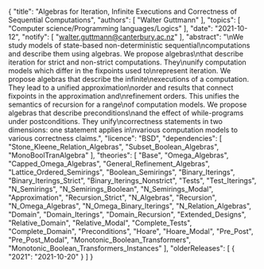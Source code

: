 {
    "title": "Algebras for Iteration, Infinite Executions and Correctness of Sequential Computations",
    "authors": [
        "Walter Guttmann"
    ],
    "topics": [
        "Computer science/Programming languages/Logics"
    ],
    "date": "2021-10-12",
    "notify": [
        "walter.guttmann@canterbury.ac.nz"
    ],
    "abstract": "\nWe study models of state-based non-deterministic sequential\ncomputations and describe them using algebras. We propose algebras\nthat describe iteration for strict and non-strict computations. They\nunify computation models which differ in the fixpoints used to\nrepresent iteration. We propose algebras that describe the infinite\nexecutions of a computation. They lead to a unified approximation\norder and results that connect fixpoints in the approximation and\nrefinement orders. This unifies the semantics of recursion for a range\nof computation models. We propose algebras that describe preconditions\nand the effect of while-programs under postconditions. They unify\ncorrectness statements in two dimensions: one statement applies in\nvarious computation models to various correctness claims.",
    "licence": "BSD",
    "dependencies": [
        "Stone_Kleene_Relation_Algebras",
        "Subset_Boolean_Algebras",
        "MonoBoolTranAlgebra"
    ],
    "theories": [
        "Base",
        "Omega_Algebras",
        "Capped_Omega_Algebras",
        "General_Refinement_Algebras",
        "Lattice_Ordered_Semirings",
        "Boolean_Semirings",
        "Binary_Iterings",
        "Binary_Iterings_Strict",
        "Binary_Iterings_Nonstrict",
        "Tests",
        "Test_Iterings",
        "N_Semirings",
        "N_Semirings_Boolean",
        "N_Semirings_Modal",
        "Approximation",
        "Recursion_Strict",
        "N_Algebras",
        "Recursion",
        "N_Omega_Algebras",
        "N_Omega_Binary_Iterings",
        "N_Relation_Algebras",
        "Domain",
        "Domain_Iterings",
        "Domain_Recursion",
        "Extended_Designs",
        "Relative_Domain",
        "Relative_Modal",
        "Complete_Tests",
        "Complete_Domain",
        "Preconditions",
        "Hoare",
        "Hoare_Modal",
        "Pre_Post",
        "Pre_Post_Modal",
        "Monotonic_Boolean_Transformers",
        "Monotonic_Boolean_Transformers_Instances"
    ],
    "olderReleases": [
        {
            "2021": "2021-10-20"
        }
    ]
}